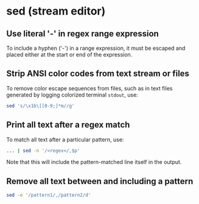 # sed (stream editor)

## Use literal '-' in regex range expression

To include a hyphen ('-') in a range expression, it must be escaped and placed
either at the start or end of the expression.

## Strip ANSI color codes from text stream or files

To remove color escape sequences from files, such as in text files generated by
logging colorized terminal `stdout`, use:
```sh
sed 's/\x1b\[[0-9;]*m//g'
```

## Print all text after a regex match

To match all text after a particular pattern, use:
```sh
... | sed -n '/<regex</,$p'
```

Note that this will include the pattern-matched line itself in the output.

## Remove all text between and including a pattern

```sh
sed -e '/pattern1/,/pattern2/d'
```
